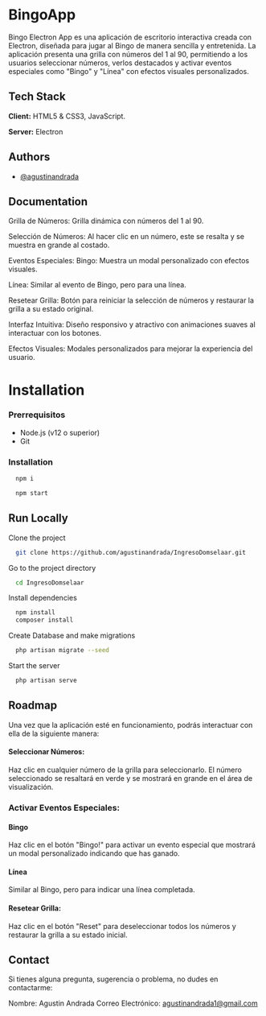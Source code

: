 
# BingoApp

Bingo Electron App es una aplicación de escritorio interactiva creada con Electron, diseñada para jugar al Bingo de manera sencilla y entretenida. La aplicación presenta una grilla con números del 1 al 90, permitiendo a los usuarios seleccionar números, verlos destacados y activar eventos especiales como "Bingo" y "Línea" con efectos visuales personalizados.


## Tech Stack

**Client:** HTML5 & CSS3, JavaScript.

**Server:** Electron

## Authors

- [@agustinandrada](https://www.github.com/agustinandrada)


## Documentation

Grilla de Números: Grilla dinámica con números del 1 al 90.

Selección de Números: Al hacer clic en un número, este se resalta y se muestra en grande al costado.

Eventos Especiales:
Bingo: Muestra un modal personalizado con efectos visuales.

Línea: Similar al evento de Bingo, pero para una línea.

Resetear Grilla: Botón para reiniciar la selección de números y restaurar la grilla a su estado original.

Interfaz Intuitiva: Diseño responsivo y atractivo con animaciones suaves al interactuar con los botones.

Efectos Visuales: Modales personalizados para mejorar la experiencia del usuario.

# Installation

### Prerrequisitos
- Node.js (v12 o superior)
- Git

### Installation
```bash
  npm i
```

```bash
  npm start
```



    
## Run Locally

Clone the project

```bash
  git clone https://github.com/agustinandrada/IngresoDomselaar.git
```

Go to the project directory

```bash
  cd IngresoDomselaar
```

Install dependencies

```bash
  npm install
  composer install
```

Create Database and make migrations

```bash
  php artisan migrate --seed
```

Start the server

```bash
  php artisan serve
```


## Roadmap

Una vez que la aplicación esté en funcionamiento, podrás interactuar con ella de la siguiente manera:

#### Seleccionar Números:

Haz clic en cualquier número de la grilla para seleccionarlo.
El número seleccionado se resaltará en verde y se mostrará en grande en el área de visualización.

### Activar Eventos Especiales:

#### Bingo 
Haz clic en el botón "Bingo!" para activar un evento especial que mostrará un modal personalizado indicando que has ganado.
#### Línea
Similar al Bingo, pero para indicar una línea completada.

#### Resetear Grilla:
Haz clic en el botón "Reset" para deseleccionar todos los números y restaurar la grilla a su estado inicial.


## Contact

Si tienes alguna pregunta, sugerencia o problema, no dudes en contactarme:

Nombre: Agustin Andrada
Correo Electrónico: agustinandrada1@gmail.com